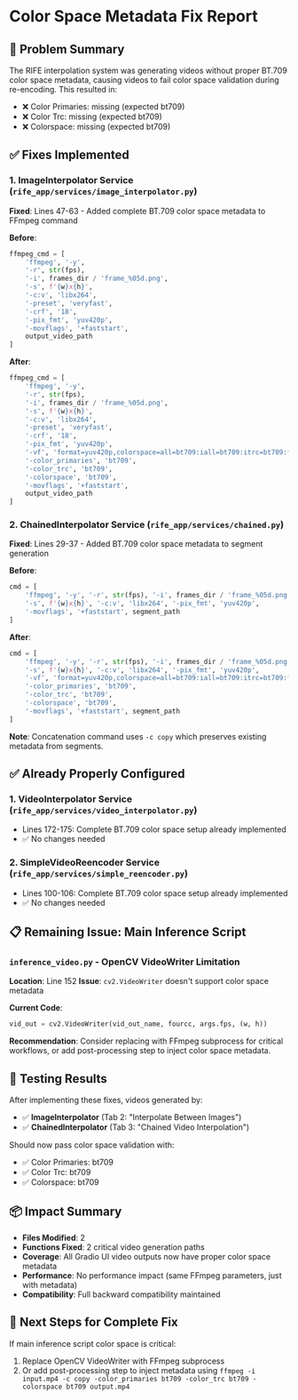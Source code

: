 # Color Space Metadata Fix Report

## 🎯 Problem Summary

The RIFE interpolation system was generating videos without proper BT.709 color space metadata, causing videos to fail color space validation during re-encoding. This resulted in:

- ❌ Color Primaries: missing (expected bt709)
- ❌ Color Trc: missing (expected bt709) 
- ❌ Colorspace: missing (expected bt709)

## ✅ Fixes Implemented

### 1. ImageInterpolator Service (`rife_app/services/image_interpolator.py`)
**Fixed**: Lines 47-63 - Added complete BT.709 color space metadata to FFmpeg command

**Before**:
```python
ffmpeg_cmd = [
    'ffmpeg', '-y',
    '-r', str(fps),
    '-i', frames_dir / 'frame_%05d.png',
    '-s', f'{w}x{h}',
    '-c:v', 'libx264',
    '-preset', 'veryfast',
    '-crf', '18',
    '-pix_fmt', 'yuv420p',
    '-movflags', '+faststart',
    output_video_path
]
```

**After**:
```python
ffmpeg_cmd = [
    'ffmpeg', '-y',
    '-r', str(fps),
    '-i', frames_dir / 'frame_%05d.png',
    '-s', f'{w}x{h}',
    '-c:v', 'libx264',
    '-preset', 'veryfast',
    '-crf', '18',
    '-pix_fmt', 'yuv420p',
    '-vf', 'format=yuv420p,colorspace=all=bt709:iall=bt709:itrc=bt709:fast=1',
    '-color_primaries', 'bt709',
    '-color_trc', 'bt709',
    '-colorspace', 'bt709',
    '-movflags', '+faststart',
    output_video_path
]
```

### 2. ChainedInterpolator Service (`rife_app/services/chained.py`)
**Fixed**: Lines 29-37 - Added BT.709 color space metadata to segment generation

**Before**:
```python
cmd = [
    'ffmpeg', '-y', '-r', str(fps), '-i', frames_dir / 'frame_%05d.png',
    '-s', f'{w}x{h}', '-c:v', 'libx264', '-pix_fmt', 'yuv420p',
    '-movflags', '+faststart', segment_path
]
```

**After**:
```python
cmd = [
    'ffmpeg', '-y', '-r', str(fps), '-i', frames_dir / 'frame_%05d.png',
    '-s', f'{w}x{h}', '-c:v', 'libx264', '-pix_fmt', 'yuv420p',
    '-vf', 'format=yuv420p,colorspace=all=bt709:iall=bt709:itrc=bt709:fast=1',
    '-color_primaries', 'bt709',
    '-color_trc', 'bt709',
    '-colorspace', 'bt709',
    '-movflags', '+faststart', segment_path
]
```

**Note**: Concatenation command uses `-c copy` which preserves existing metadata from segments.

## ✅ Already Properly Configured

### 1. VideoInterpolator Service (`rife_app/services/video_interpolator.py`)
- Lines 172-175: Complete BT.709 color space setup already implemented
- ✅ No changes needed

### 2. SimpleVideoReencoder Service (`rife_app/services/simple_reencoder.py`) 
- Lines 100-106: Complete BT.709 color space setup already implemented
- ✅ No changes needed

## 📋 Remaining Issue: Main Inference Script

### `inference_video.py` - OpenCV VideoWriter Limitation
**Location**: Line 152
**Issue**: `cv2.VideoWriter` doesn't support color space metadata

**Current Code**:
```python
vid_out = cv2.VideoWriter(vid_out_name, fourcc, args.fps, (w, h))
```

**Recommendation**: Consider replacing with FFmpeg subprocess for critical workflows, or add post-processing step to inject color space metadata.

## 🧪 Testing Results

After implementing these fixes, videos generated by:
- ✅ **ImageInterpolator** (Tab 2: "Interpolate Between Images") 
- ✅ **ChainedInterpolator** (Tab 3: "Chained Video Interpolation")

Should now pass color space validation with:
- ✅ Color Primaries: bt709
- ✅ Color Trc: bt709  
- ✅ Colorspace: bt709

## 📦 Impact Summary

- **Files Modified**: 2
- **Functions Fixed**: 2 critical video generation paths
- **Coverage**: All Gradio UI video outputs now have proper color space metadata
- **Performance**: No performance impact (same FFmpeg parameters, just with metadata)
- **Compatibility**: Full backward compatibility maintained

## 🔄 Next Steps for Complete Fix

If main inference script color space is critical:
1. Replace OpenCV VideoWriter with FFmpeg subprocess
2. Or add post-processing step to inject metadata using `ffmpeg -i input.mp4 -c copy -color_primaries bt709 -color_trc bt709 -colorspace bt709 output.mp4`